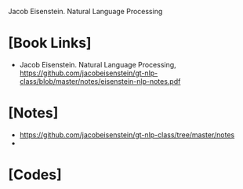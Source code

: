 Jacob Eisenstein. Natural Language Processing


# [Book Links]
+ Jacob Eisenstein. Natural Language Processing, https://github.com/jacobeisenstein/gt-nlp-class/blob/master/notes/eisenstein-nlp-notes.pdf


# [Notes]
+ https://github.com/jacobeisenstein/gt-nlp-class/tree/master/notes
+ 

# [Codes]
